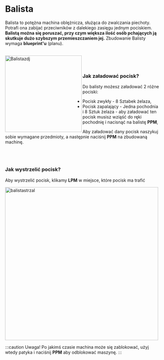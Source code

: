 # Balista
Balista to potężna machina oblężnicza, służąca do zwalczania piechoty. Potrafi ona zabijać przeciwników z dalekiego zasięgu jednym pociskiem. **Balistą można się poruszać, przy czym większa ilość osób pchających ją skutkuje dużo szybszym przemieszczaniem jej.**
Zbudowanie Balisty wymaga **blueprint'u** (planu).
<br></br>
<div class="box">
    <img 
    src={require('./img/balista.png').default}
    align="left"
    alt="Balistazdj"
    width="250"
    />
</div>



<br></br>

### Jak załadować pocisk?
Do balisty możesz załadować 2 różne pociski:
- Pocisk zwykły - 8 Sztabek żelaza,
- Pocisk zapalający - Jedna pochodnia i 8 Sztuk żelaza - aby załadować ten pocisk musisz wziąść do ręki pochodnię i nacisnąć na balistę **PPM**,

Aby załadować dany pocisk naszykuj sobie wymagane przedmioty, a następnie naciśnij **PPM** na zbudowaną machinę.

<br></br>

### Jak wystrzelić pocisk?
Aby wystrzelić pocisk, klikamy **LPM** w miejsce, które pocisk ma trafić

<div class="box">
    <img 
    src={require('./img/balistaladowanie.gif').default}
    alt="balistastrzal"
    width="500"
    />
</div>

:::caution Uwaga!
Po jakimś czasie machina może się zablokować, użyj wtedy patyka i naciśnij **PPM** aby odblokować maszynę.
:::

